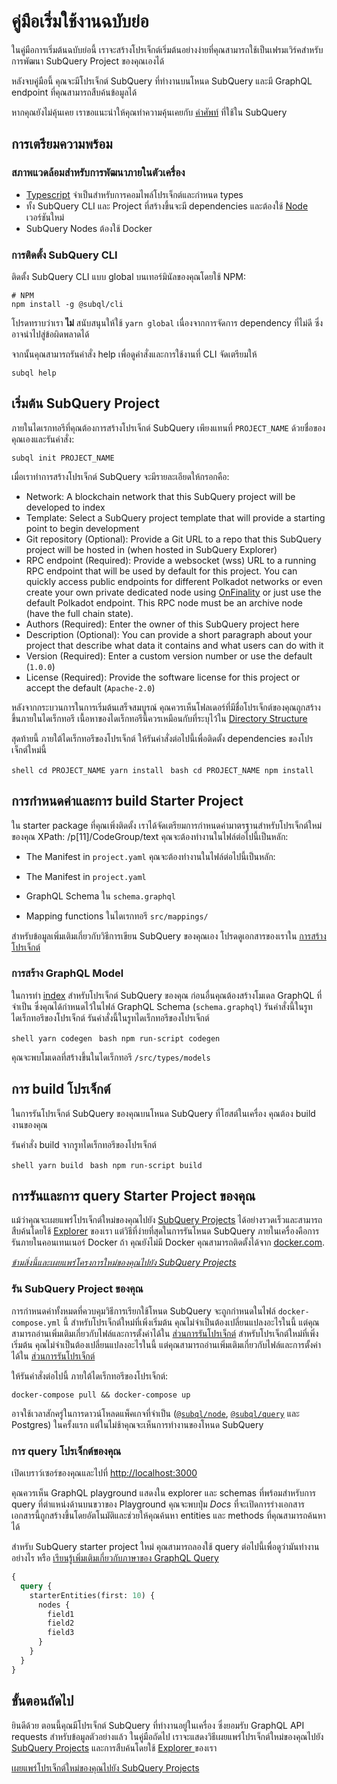# คู่มือเริ่มใช้งานฉบับย่อ

ในคู่มือการเริ่มต้นฉบับย่อนี้ เราจะสร้างโปรเจ็กต์เริ่มต้นอย่างง่ายที่คุณสามารถใช้เป็นเฟรมเวิร์คสำหรับการพัฒนา SubQuery Project ของคุณเองได้

หลังจบคู่มือนี้ คุณจะมีโปรเจ็กต์ SubQuery ที่ทำงานบนโหนด SubQuery และมี GraphQL endpoint ที่คุณสามารถสืบค้นข้อมูลได้

หากคุณยังไม่คุ้นเคย เราขอแนะนำให้คุณทำความคุ้นเคยกับ [คำศัพท์](../#terminology) ที่ใช้ใน SubQuery

## การเตรียมความพร้อม

### สภาพแวดล้อมสำหรับการพัฒนาภายในตัวเครื่อง

- [Typescript](https://www.typescriptlang.org/) จำเป็นสำหรับการคอมไพล์โปรเจ็กต์และกำหนด types
- ทั้ง SubQuery CLI และ Project ที่สร้างขึ้นจะมี dependencies และต้องใช้ [Node](https://nodejs.org/en/) เวอร์ชันใหม่
- SubQuery Nodes ต้องใช้ Docker

### การติดตั้ง SubQuery CLI

ติดตั้ง SubQuery CLI แบบ global บนเทอร์มินัลของคุณโดยใช้ NPM:

```shell
# NPM
npm install -g @subql/cli
```

โปรดทราบว่าเรา **ไม่** สนับสนุนให้ใช้ `yarn global` เนื่องจากการจัดการ dependency ที่ไม่ดี ซึ่งอาจนำไปสู่ข้อผิดพลาดได้

จากนั้นคุณสามารถรันคำสั่ง help เพื่อดูคำสั่งและการใช้งานที่ CLI จัดเตรียมให้

```shell
subql help
```

## เริ่มต้น SubQuery Project

ภายในไดเรกทอรีที่คุณต้องการสร้างโปรเจ็กต์ SubQuery เพียงแทนที่ `PROJECT_NAME` ด้วยชื่อของคุณเองและรันคำสั่ง:

```shell
subql init PROJECT_NAME
```

เมื่อเราทำการสร้างโปรเจ็กต์ SubQuery จะมีรายละเอียดให้กรอกคือ:

- Network: A blockchain network that this SubQuery project will be developed to index
- Template: Select a SubQuery project template that will provide a starting point to begin development
- Git repository (Optional): Provide a Git URL to a repo that this SubQuery project will be hosted in (when hosted in SubQuery Explorer)
- RPC endpoint (Required): Provide a websocket (wss) URL to a running RPC endpoint that will be used by default for this project. You can quickly access public endpoints for different Polkadot networks or even create your own private dedicated node using [OnFinality](https://app.onfinality.io) or just use the default Polkadot endpoint. This RPC node must be an archive node (have the full chain state).
- Authors (Required): Enter the owner of this SubQuery project here
- Description (Optional): You can provide a short paragraph about your project that describe what data it contains and what users can do with it
- Version (Required): Enter a custom version number or use the default (`1.0.0`)
- License (Required): Provide the software license for this project or accept the default (`Apache-2.0`)

หลังจากกระบวนการในการเริ่มต้นเสร็จสมบูรณ์ คุณควรเห็นโฟลเดอร์ที่มีชื่อโปรเจ็กต์ของคุณถูกสร้างขึ้นภายในไดเร็กทอรี เนื้อหาของไดเร็กทอรีนี้ควรเหมือนกับที่ระบุไว้ใน [Directory Structure](../create/introduction.md#directory-structure)

สุดท้ายนี้ ภายใต้ไดเร็กทอรีของโปรเจ็กต์ ให้รันคำสั่งต่อไปนี้เพื่อติดตั้ง dependencies ของโปรเจ็กต์ใหม่นี้

<CodeGroup> <CodeGroupItem title="YARN" active> `shell cd PROJECT_NAME yarn install ` </CodeGroupItem> <CodeGroupItem title="NPM"> `bash cd PROJECT_NAME npm install ` </CodeGroupItem> </CodeGroup>

## การกำหนดค่าและการ build Starter Project

ใน starter package ที่คุณเพิ่งติดตั้ง เราได้จัดเตรียมการกำหนดค่ามาตรฐานสำหรับโปรเจ็กต์ใหม่ของคุณ XPath: /p[11]/CodeGroup/text คุณจะต้องทำงานในไฟล์ต่อไปนี้เป็นหลัก:

- The Manifest in `project.yaml` คุณจะต้องทำงานในไฟล์ต่อไปนี้เป็นหลัก:</p>

- The Manifest in `project.yaml`
- GraphQL Schema ใน `schema.graphql`
- Mapping functions ในไดเรกทอรี `src/mappings/`

สำหรับข้อมูลเพิ่มเติมเกี่ยวกับวิธีการเขียน SubQuery ของคุณเอง โปรดดูเอกสารของเราใน [การสร้างโปรเจ็กต์](../create/introduction.md)

### การสร้าง GraphQL Model

ในการทำ [index](../run_publish/run.md) สำหรับโปรเจ็กต์ SubQuery ของคุณ ก่อนอื่นคุณต้องสร้างโมเดล GraphQL ที่จำเป็น ซึ่งคุณได้กำหนดไว้ในไฟล์ GraphQL Schema (`schema.graphql`) รันคำสั่งนี้ในรูทไดเร็กทอรีของโปรเจ็กต์ รันคำสั่งนี้ในรูทไดเร็กทอรีของโปรเจ็กต์

<CodeGroup> <CodeGroupItem title="YARN" active> `shell yarn codegen ` </CodeGroupItem> <CodeGroupItem title="NPM"> `bash npm run-script codegen ` </CodeGroupItem> </CodeGroup>

คุณจะพบโมเดลที่สร้างขึ้นในไดเร็กทอรี `/src/types/models`

## การ build โปรเจ็กต์

ในการรันโปรเจ็กต์ SubQuery ของคุณบนโหนด SubQuery ที่โฮสต์ในเครื่อง คุณต้อง build งานของคุณ

รันคำสั่ง build จากรูทไดเร็กทอรีของโปรเจ็กต์

<CodeGroup> <CodeGroupItem title="YARN" active> `shell yarn build ` </CodeGroupItem> <CodeGroupItem title="NPM"> `bash npm run-script build ` </CodeGroupItem> </CodeGroup>

## การรันและการ query Starter Project ของคุณ

แม้ว่าคุณจะเผยแพร่โปรเจ็กต์ใหม่ของคุณไปยัง [SubQuery Projects](https://project.subquery.network) ได้อย่างรวดเร็วและสามารถสืบค้นโดยใช้ [Explorer](https://explorer.subquery.network) ของเรา แต่วิธีที่ง่ายที่สุดในการรันโหนด SubQuery ภายในเครื่องคือการรันภายในคอนเทนเนอร์ Docker ถ้า คุณยังไม่มี Docker คุณสามารถติดตั้งได้จาก [docker.com](https://docs.docker.com/get-docker/).

[_ข้ามสิ่งนี้และเผยแพร่โครงการใหม่ของคุณไปยัง SubQuery Projects_](../run_publish/publish.md)

### รัน SubQuery Project ของคุณ

การกำหนดค่าทั้งหมดที่ควบคุมวิธีการเรียกใช้โหนด SubQuery จะถูกกำหนดในไฟล์ `docker-compose.yml` นี้ สำหรับโปรเจ็กต์ใหม่ที่เพิ่งเริ่มต้น คุณไม่จำเป็นต้องเปลี่ยนแปลงอะไรในนี้ แต่คุณสามารถอ่านเพิ่มเติมเกี่ยวกับไฟล์และการตั้งค่าได้ใน [ส่วนการรันโปรเจ็กต์](../run_publish/run.md) สำหรับโปรเจ็กต์ใหม่ที่เพิ่งเริ่มต้น คุณไม่จำเป็นต้องเปลี่ยนแปลงอะไรในนี้ แต่คุณสามารถอ่านเพิ่มเติมเกี่ยวกับไฟล์และการตั้งค่าได้ใน [ส่วนการรันโปรเจ็กต์](../run_publish/run.md)

ให้รันคำสั่งต่อไปนี้ ภายใต้ไดเร็กทอรีของโปรเจ็กต์:

```shell
docker-compose pull && docker-compose up
```

อาจใช้เวลาสักครู่ในการดาวน์โหลดแพ็คเกจที่จำเป็น ([`@subql/node`](https://www.npmjs.com/package/@subql/node), [`@subql/query`](https://www.npmjs.com/package/@subql/query) และ Postgres) ในครั้งแรก แต่ในไม่ช้าคุณจะเห็นการทำงานของโหนด SubQuery

### การ query โปรเจ็กต์ของคุณ

เปิดเบราว์เซอร์ของคุณและไปที่ [http://localhost:3000](http://localhost:3000)

คุณควรเห็น GraphQL playground แสดงใน explorer และ schemas ที่พร้อมสำหรับการ query ที่ตำแหน่งด้านบนขวาของ Playground คุณจะพบปุ่ม _Docs_ ที่จะเปิดการร่างเอกสาร เอกสารนี้ถูกสร้างขึ้นโดยอัตโนมัติและช่วยให้คุณค้นหา entities และ methods ที่คุณสามารถค้นหาได้

สำหรับ SubQuery starter project ใหม่ คุณสามารถลองใช้ query ต่อไปนี้เพื่อดูว่ามันทำงานอย่างไร หรือ [เรียนรู้เพิ่มเติมเกี่ยวกับภาษาของ GraphQL Query](../run_publish/graphql.md)

```graphql
{
  query {
    starterEntities(first: 10) {
      nodes {
        field1
        field2
        field3
      }
    }
  }
}
```

## ขั้นตอนถัดไป

ยินดีด้วย ตอนนี้คุณมีโปรเจ็กต์ SubQuery ที่ทำงานอยู่ในเครื่อง ซึ่งยอมรับ GraphQL API requests สำหรับข้อมูลตัวอย่างแล้ว ในคู่มือถัดไป เราจะแสดงวิธีเผยแพร่โปรเจ็กต์ใหม่ของคุณไปยัง [SubQuery Projects](https://project.subquery.network) และการสืบค้นโดยใช้ [ Explorer ](https://explorer.subquery.network) ของเรา

[เผยแพร่โปรเจ็กต์ใหม่ของคุณไปยัง SubQuery Projects](../run_publish/publish.md)
